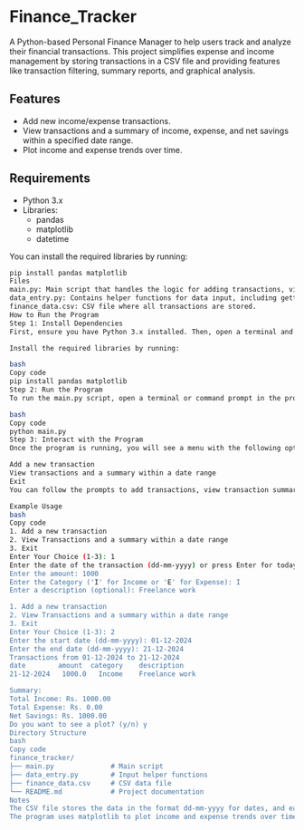 # Finance_Tracker
A Python-based Personal Finance Manager to help users track and analyze their financial transactions. This project simplifies expense and income management by storing transactions in a CSV file and providing features like transaction filtering, summary reports, and graphical analysis.

## Features
- Add new income/expense transactions.
- View transactions and a summary of income, expense, and net savings within a specified date range.
- Plot income and expense trends over time.

## Requirements
- Python 3.x
- Libraries:
  - pandas
  - matplotlib
  - datetime

You can install the required libraries by running:
```bash
pip install pandas matplotlib
Files
main.py: Main script that handles the logic for adding transactions, viewing transactions, and plotting data.
data_entry.py: Contains helper functions for data input, including getting the date, amount, category (income or expense), and description.
finance_data.csv: CSV file where all transactions are stored.
How to Run the Program
Step 1: Install Dependencies
First, ensure you have Python 3.x installed. Then, open a terminal and navigate to the project directory.

Install the required libraries by running:

bash
Copy code
pip install pandas matplotlib
Step 2: Run the Program
To run the main.py script, open a terminal or command prompt in the project folder and execute the following command:

bash
Copy code
python main.py
Step 3: Interact with the Program
Once the program is running, you will see a menu with the following options:

Add a new transaction
View transactions and a summary within a date range
Exit
You can follow the prompts to add transactions, view transaction summaries for specific date ranges, and visualize the income/expense data in graphical format.

Example Usage
bash
Copy code
1. Add a new transaction
2. View Transactions and a summary within a date range
3. Exit
Enter Your Choice (1-3): 1
Enter the date of the transaction (dd-mm-yyyy) or press Enter for today's date: 21-12-2024
Enter the amount: 1000
Enter the Category ('I' for Income or 'E' for Expense): I
Enter a description (optional): Freelance work

1. Add a new transaction
2. View Transactions and a summary within a date range
3. Exit
Enter Your Choice (1-3): 2
Enter the start date (dd-mm-yyyy): 01-12-2024
Enter the end date (dd-mm-yyyy): 21-12-2024
Transactions from 01-12-2024 to 21-12-2024
date        amount  category    description
21-12-2024   1000.0   Income    Freelance work

Summary:
Total Income: Rs. 1000.00
Total Expense: Rs. 0.00
Net Savings: Rs. 1000.00
Do you want to see a plot? (y/n) y
Directory Structure
bash
Copy code
finance_tracker/
├── main.py              # Main script
├── data_entry.py        # Input helper functions
├── finance_data.csv     # CSV data file
└── README.md            # Project documentation
Notes
The CSV file stores the data in the format dd-mm-yyyy for dates, and each transaction includes the amount, category (Income or Expense), and an optional description.
The program uses matplotlib to plot income and expense trends over time.
